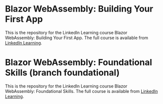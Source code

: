 # Blazor WebAssembly: Building Your First App
This is the repository for the LinkedIn Learning course Blazor WebAssembly: Building Your First App. The full course is available from [LinkedIn Learning](https://www.linkedin.com/learning/blazor-webassembly-building-your-first-app?u=68130610).


# Blazor WebAssembly: Foundational Skills (branch foundational)
This is the repository for the LinkedIn Learning course Blazor WebAssembly: Foundational Skills. The full course is available from [LinkedIn Learning](https://www.linkedin.com/learning/blazor-webassembly-foundational-skills?dApp=59033956).

